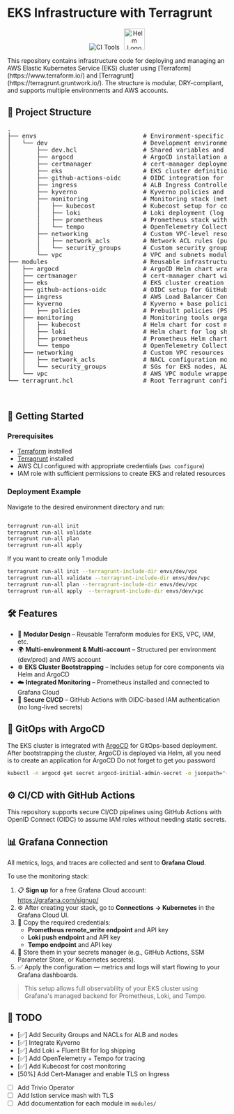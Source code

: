 # EKS Infrastructure with Terragrunt
<p align="center">
  <img src="https://skillicons.dev/icons?i=aws,terraform,kubernetes,prometheus,grafana&perline=5" alt="CI Tools" />
  <img src="https://raw.githubusercontent.com/cert-manager/cert-manager/d53c0b9270f8cd90d908460d69502694e1838f5f/logo/logo-small.png" alt="Helm Logo" height="48" style="margin-left: 6px;" />
</p>
This repository contains infrastructure code for deploying and managing an AWS Elastic Kubernetes Service (EKS) cluster using [Terraform](https://www.terraform.io/) and [Terragrunt](https://terragrunt.gruntwork.io/). The structure is modular, DRY-compliant, and supports multiple environments and AWS accounts.

## 📁 Project Structure


<pre>
.
├── envs                             # Environment-specific configurations (e.g. dev, staging, prod)
│   └── dev                          # Development environment
│       ├── dev.hcl                  # Shared variables and inputs for the dev environment
│       ├── argocd                   # ArgoCD installation and setup
│       ├── certmanager              # cert-manager deployment and DNS/ACME issuer configuration
│       ├── eks                      # EKS cluster definition and configuration
│       ├── github-actions-oidc      # OIDC integration for GitHub Actions (IAM roles for CI/CD)
│       ├── ingress                  # ALB Ingress Controller and Ingress resources
│       ├── kyverno                  # Kyverno policies and admission controller
│       ├── monitoring               # Monitoring stack (metrics, logs, tracing, cost)
│       │   ├── kubecost             # Kubecost setup for cost monitoring and allocation
│       │   ├── loki                 # Loki deployment (log collection pipeline)
│       │   ├── prometheus           # Prometheus stack with remote write to Grafana Cloud
│       │   └── tempo                # OpenTelemetry Collector for tracing to Grafana Tempo
│       ├── networking               # Custom VPC-level resources
│       │   ├── network_acls         # Network ACL rules (public/private)
│       │   └── security_groups      # Custom security groups for ALB, EKS nodes, etc.
│       └── vpc                      # VPC and subnets module (core networking)
├── modules                          # Reusable infrastructure modules
│   ├── argocd                       # ArgoCD Helm chart wrapper
│   ├── certmanager                  # cert-manager chart with IAM roles
│   ├── eks                          # EKS cluster creation via terraform-aws-eks
│   ├── github-actions-oidc          # OIDC setup for GitHub Actions CI/CD
│   ├── ingress                      # AWS Load Balancer Controller Helm chart
│   ├── kyverno                      # Kyverno + base policies
│   │   ├── policies                 # Prebuilt policies (PSS, CIS, Cosign, Trivy)
│   ├── monitoring                   # Monitoring tools organized by function
│   │   ├── kubecost                 # Helm chart for cost monitoring
│   │   ├── loki                     # Helm chart for log shipping to Grafana
│   │   ├── prometheus               # Prometheus Helm chart and remote write config
│   │   └── tempo                    # OpenTelemetry Collector and trace exporter
│   ├── networking                   # Custom VPC resources
│   │   ├── network_acls             # NACL configuration module
│   │   └── security_groups          # SGs for EKS nodes, ALB, etc.
│   └── vpc                          # AWS VPC module wrapper (terraform-aws-modules/vpc/aws)
└── terragrunt.hcl                   # Root Terragrunt configuration (provider config, remote state)


</pre>

## 🚀 Getting Started

### Prerequisites

- [Terraform](https://developer.hashicorp.com/terraform/downloads) installed
- [Terragrunt](https://terragrunt.gruntwork.io/docs/getting-started/install/) installed
- AWS CLI configured with appropriate credentials (`aws configure`)
- IAM role with sufficient permissions to create EKS and related resources


### Deployment Example

Navigate to the desired environment directory and run:

```bash

terragrunt run-all init
terragrunt run-all validate
terragrunt run-all plan
terragrunt run-all apply 

```

If you want to create only 1 module

```bash
terragrunt run-all init --terragrunt-include-dir envs/dev/vpc
terragrunt run-all validate --terragrunt-include-dir envs/dev/vpc
terragrunt run-all plan --terragrunt-include-dir envs/dev/vpc
terragrunt run-all apply  --terragrunt-include-dir envs/dev/vpc
```

## 🛠 Features

- 🔁 **Modular Design** – Reusable Terraform modules for EKS, VPC, IAM, etc.
- 🌍 **Multi-environment & Multi-account** – Structured per environment (dev/prod) and AWS account
- ☸️ **EKS Cluster Bootstrapping** – Includes setup for core components via Helm and ArgoCD
- ☁️ **Integrated Monitoring** – Prometheus installed and connected to Grafana Cloud
- 🔐 **Secure CI/CD** – GitHub Actions with OIDC-based IAM authentication (no long-lived secrets)


## 🔄 GitOps with ArgoCD

The EKS cluster is integrated with [ArgoCD](https://argo-cd.readthedocs.io/) for GitOps-based deployment. After bootstrapping the cluster, ArgoCD is deployed via Helm, all you need is to create an application for ArgoCD
Do not forget to get you password
```bash
kubectl -n argocd get secret argocd-initial-admin-secret -o jsonpath="{.data.password}" | base64 -
```

## ⚙️ CI/CD with GitHub Actions

This repository supports secure CI/CD pipelines using GitHub Actions with OpenID Connect (OIDC) to assume IAM roles without needing static secrets.


## 📊 Grafana Connection

All metrics, logs, and traces are collected and sent to **Grafana Cloud**.

To use the monitoring stack:

1. 📋 **Sign up** for a free Grafana Cloud account: https://grafana.com/signup/
2. ⚙️ After creating your stack, go to **Connections → Kubernetes** in the Grafana Cloud UI.
3. 🔑 Copy the required credentials:
   - **Prometheus remote_write endpoint** and API key
   - **Loki push endpoint** and API key
   - **Tempo endpoint** and API key
4. 🔐 Store them in your secrets manager (e.g., GitHub Actions, SSM Parameter Store, or Kubernetes secrets).
5. ✅ Apply the configuration — metrics and logs will start flowing to your Grafana dashboards.

> This setup allows full observability of your EKS cluster using Grafana's managed backend for Prometheus, Loki, and Tempo.


## 📌 TODO

- [✅] Add Security Groups and NACLs for ALB and nodes
- [✅] Integrate Kyverno
- [✅] Add Loki + Fluent Bit for log shipping
- [✅] Add OpenTelemetry + Tempo for tracing
- [✅] Add Kubecost for cost monitoring
- [50%] Add Cert-Manager and enable TLS on Ingress
- [ ] Add Trivio Operator
- [ ] Add Istion service mash with TLS
- [ ] Add documentation for each module in `modules/`
